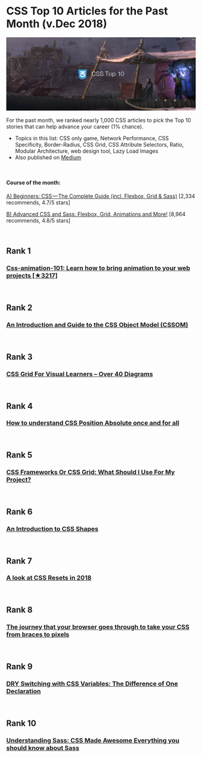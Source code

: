 # CSS Top 10 Articles for the Past Month (v.Dec 2018)

<img src="Top10-Dec-CSS.png" width="800" alt="Mybridge"></a>

For the past month, we ranked nearly 1,000 CSS articles to pick the Top 10 stories that can help advance your career (1% chance).
 
* Topics in this list: CSS only game, Network Performance, CSS Specificity, Border-Radius, CSS Grid, CSS Attribute Selectors, Ratio, Modular Architecture, web design tool, Lazy Load Images
* Also published on [Medium](https://goo.gl/eYRGGE)

<br>

#### Course of the month:

[A) Beginners: CSS — The Complete Guide (incl. Flexbox, Grid & Sass)](http://bit.ly/2MnOwnv) [2,334 recommends, 4.7/5 stars]

[B) Advanced CSS and Sass: Flexbox, Grid, Animations and More!](http://bit.ly/2mDiBDc) [8,964 recommends, 4.8/5 stars]


<br>

## Rank 1
### [Css-animation-101: Learn how to bring animation to your web projects [★3217]](https://github.com/cssanimation/css-animation-101?utm_source=mybridge&utm_medium=blog&utm_campaign=read_more)


<br>

## Rank 2
### [An Introduction and Guide to the CSS Object Model (CSSOM)](https://css-tricks.com/an-introduction-and-guide-to-the-css-object-model-cssom?utm_source=mybridge&utm_medium=blog&utm_campaign=read_more)


<br>

## Rank 3
### [CSS Grid For Visual Learners – Over 40 Diagrams](http://www.csstutorial.org/css-grid-tutorial.html?utm_source=mybridge&utm_medium=blog&utm_campaign=read_more)


<br>

## Rank 4
### [How to understand CSS Position Absolute once and for all](https://medium.freecodecamp.org/how-to-understand-css-position-absolute-once-and-for-all-b71ca10cd3fd?utm_source=mybridge&utm_medium=blog&utm_campaign=read_more)


<br>

## Rank 5
### [CSS Frameworks Or CSS Grid: What Should I Use For My Project?](https://www.smashingmagazine.com/2018/11/css-frameworks-css-grid?utm_source=mybridge&utm_medium=blog&utm_campaign=read_more)


<br>

## Rank 6
### [An Introduction to CSS Shapes](https://tympanus.net/codrops/2018/11/29/an-introduction-to-css-shapes?utm_source=mybridge&utm_medium=blog&utm_campaign=read_more)


<br>

## Rank 7
### [A look at CSS Resets in 2018](https://bitsofco.de/a-look-at-css-resets-in-2018?utm_source=mybridge&utm_medium=blog&utm_campaign=read_more)


<br>

## Rank 8
### [The journey that your browser goes through to take your CSS from braces to pixels](https://alistapart.com/article/braces-to-pixels?utm_source=mybridge&utm_medium=blog&utm_campaign=read_more)


<br>

## Rank 9
### [DRY Switching with CSS Variables: The Difference of One Declaration](https://css-tricks.com/dry-switching-with-css-variables-the-difference-of-one-declaration?utm_source=mybridge&utm_medium=blog&utm_campaign=read_more)


<br>

## Rank 10
### [Understanding Sass: CSS Made Awesome Everything you should know about Sass](https://blog.bitsrc.io/the-complete-beginners-guide-to-sass-ee8d5278f4c?utm_source=mybridge&utm_medium=blog&utm_campaign=read_more)


                    
